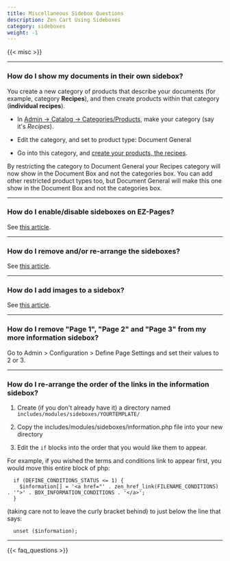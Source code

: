 ```yaml
---
title: Miscellaneous Sidebox Questions 
description: Zen Cart Using Sideboxes 
category: sideboxes
weight: -1
---
```


{{< misc >}} 

--- 
### How do I show my documents in their own sidebox?

You create a new category of products that describe your documents (for example, category **Recipes**), and then create products within that category (**individual recipes**). 

- In [Admin -> Catalog -> Categories/Products](/user/admin_pages/catalog/categories/), make your category (say it's *Recipes*).

- Edit the category, and set to product type: Document General

- Go into this category, and [create your products, the recipes](/user/admin_pages/catalog/categories_products/).

By restricting the category to Document General your Recipes category will now show in the Document Box and not the categories box.
You can add other restricted product types too, but Document General will make this one show in the Document Box and not the categories box.

---

### How do I enable/disable sideboxes on EZ-Pages? 
See [this article](/user/ezpages/sidebox_display_changes/). 

---
### How do I remove and/or re-arrange the sideboxes?
See [this article](/user/template/remove_rearrange_sideboxes/).

---
### How do I add images to a sidebox? 
See [this article](/user/template/add_image_box/). 

---
### How do I remove "Page 1", "Page 2" and "Page 3" from my more information sidebox?
Go to Admin > Configuration > Define Page Settings and set their values to 2 or 3.

---
### How do I re-arrange the order of the links in the information sidebox?

1. Create (if you don't already have it) a directory named `includes/modules/sideboxes/YOURTEMPLATE/`

2. Copy the includes/modules/sideboxes/information.php file into your new directory

3. Edit the `if` blocks into the order that you would like them to appear.

For example, if you wished the terms and conditions link to appear first, you would move this entire block of php:

```
  if (DEFINE_CONDITIONS_STATUS <= 1) {
    $information[] = '<a href="' . zen_href_link(FILENAME_CONDITIONS) . '">' . BOX_INFORMATION_CONDITIONS . '</a>';
  }
```

 (taking care not to leave the curly bracket behind) to just below the line that says:
```
  unset ($information);
```

---
<!-- please keep this at the end --> 
{{< faq_questions >}}
